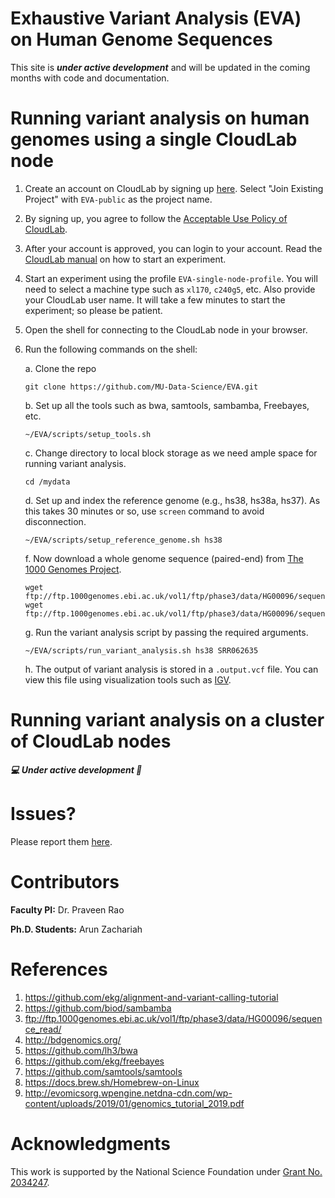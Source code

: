 # Exhaustive Variant Analysis (EVA) on Human Genome Sequences

This site is ***under active development*** and will be updated in the coming months with code and documentation.

# Running variant analysis on human genomes using a single CloudLab node

1. Create an account on CloudLab by signing up [here](https://cloudlab.us/signup.php).  Select "Join Existing Project" with `EVA-public` as the project name.
2. By signing up, you agree to follow the [Acceptable Use Policy of CloudLab](https://cloudlab.us/aup.php).
3. After your account is approved, you can login to your account. Read the [CloudLab manual](http://docs.cloudlab.us/) on how to start an experiment.
4. Start an experiment using the profile `EVA-single-node-profile`.
You will need to select a machine type such as `xl170`, `c240g5`, etc. Also provide your CloudLab user name.
It will take a few minutes to start the experiment; so please be patient.

5. Open the shell for connecting to the CloudLab node in your browser.
6. Run the following commands on the shell:

    a. Clone the repo

       git clone https://github.com/MU-Data-Science/EVA.git

    b. Set up all the tools such as bwa, samtools, sambamba, Freebayes, etc.

       ~/EVA/scripts/setup_tools.sh

    c. Change directory to local block storage as we need ample space for running variant analysis.

       cd /mydata

    d. Set up and index the reference genome (e.g., hs38, hs38a, hs37). As this takes 30 minutes or so, use `screen` command to avoid disconnection.

       ~/EVA/scripts/setup_reference_genome.sh hs38

    f. Now download a whole genome sequence (paired-end) from [The 1000 Genomes Project](ftp://ftp.1000genomes.ebi.ac.uk/vol1/ftp/phase3/data/).

       wget ftp://ftp.1000genomes.ebi.ac.uk/vol1/ftp/phase3/data/HG00096/sequence_read/SRR062635_1.filt.fastq.gz
       wget ftp://ftp.1000genomes.ebi.ac.uk/vol1/ftp/phase3/data/HG00096/sequence_read/SRR062635_2.filt.fastq.gz

    g. Run the variant analysis script by passing the required arguments.

       ~/EVA/scripts/run_variant_analysis.sh hs38 SRR062635

    h. The output of variant analysis is stored in a `.output.vcf` file. You can view this file using visualization tools such as [IGV](https://software.broadinstitute.org/software/igv/download).

# Running variant analysis on a cluster of CloudLab nodes

***💻 Under active development 🚧***

# Issues?

Please report them [here](https://github.com/MU-Data-Science/EVA/issues).

# Contributors

**Faculty PI:** Dr. Praveen Rao

**Ph.D. Students:** Arun Zachariah

# References
1. https://github.com/ekg/alignment-and-variant-calling-tutorial
2. https://github.com/biod/sambamba
3. ftp://ftp.1000genomes.ebi.ac.uk/vol1/ftp/phase3/data/HG00096/sequence_read/
4. http://bdgenomics.org/
5. https://github.com/lh3/bwa
6. https://github.com/ekg/freebayes
7. https://github.com/samtools/samtools
8. https://docs.brew.sh/Homebrew-on-Linux
9. http://evomicsorg.wpengine.netdna-cdn.com/wp-content/uploads/2019/01/genomics_tutorial_2019.pdf

# Acknowledgments

This work is supported by the National Science Foundation under [Grant No. 2034247](https://nsf.gov/awardsearch/showAward?AWD_ID=2034247).
